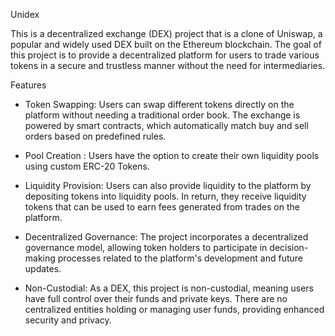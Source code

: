 Unidex

This is a decentralized exchange (DEX) project that is a clone of Uniswap, a popular and widely used DEX built on the Ethereum blockchain. The goal of this project is to provide a decentralized platform for users to trade various tokens in a secure and trustless manner without the need for intermediaries.

Features

* Token Swapping: Users can swap different tokens directly on the platform without needing a traditional order book. The exchange is powered by smart contracts, which automatically match buy and sell orders based on predefined rules.

* Pool Creation : Users have the option to create their own liquidity pools using custom ERC-20 Tokens. 

* Liquidity Provision: Users can also provide liquidity to the platform by depositing tokens into liquidity pools. In return, they receive liquidity tokens that can be used to earn fees generated from trades on the platform.

* Decentralized Governance: The project incorporates a decentralized governance model, allowing token holders to participate in decision-making processes related to the platform's development and future updates.

* Non-Custodial: As a DEX, this project is non-custodial, meaning users have full control over their funds and private keys. There are no centralized entities holding or managing user funds, providing enhanced security and privacy.
